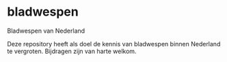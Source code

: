 # bladwespen
Bladwespen van Nederland

Deze repository heeft als doel de kennis van bladwespen binnen Nederland te vergroten. Bijdragen zijn van harte welkom.